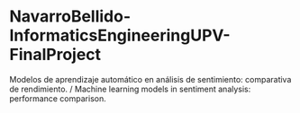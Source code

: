 # NavarroBellido-InformaticsEngineeringUPV-FinalProject
Modelos de aprendizaje automático en análisis de sentimiento: comparativa de rendimiento. / Machine learning models in sentiment analysis: performance comparison. 
